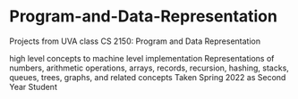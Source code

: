 # Program-and-Data-Representation
Projects from UVA class CS 2150: Program and Data Representation 


high level concepts to machine level implementation
Representations of numbers, arithmetic operations, arrays, records, recursion, hashing, stacks, queues, trees, graphs, and related concepts
Taken Spring 2022 as Second Year Student
